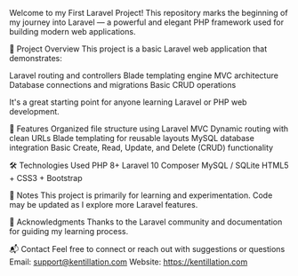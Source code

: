 Welcome to my First Laravel Project! This repository marks the beginning of my journey into Laravel — a powerful and elegant PHP framework used for building modern web applications.

🚀 Project Overview
This project is a basic Laravel web application that demonstrates:

Laravel routing and controllers
Blade templating engine
MVC architecture
Database connections and migrations
Basic CRUD operations

It's a great starting point for anyone learning Laravel or PHP web development.

🔧 Features
Organized file structure using Laravel MVC
Dynamic routing with clean URLs
Blade templating for reusable layouts
MySQL database integration
Basic Create, Read, Update, and Delete (CRUD) functionality

🛠️ Technologies Used
PHP 8+
Laravel 10
Composer
MySQL / SQLite
HTML5 + CSS3 + Bootstrap

📌 Notes
This project is primarily for learning and experimentation.
Code may be updated as I explore more Laravel features.

🙌 Acknowledgments
Thanks to the Laravel community and documentation for guiding my learning process.

📬 Contact
Feel free to connect or reach out with suggestions or questions
Email: support@kentillation.com
Website: https://kentillation.com
